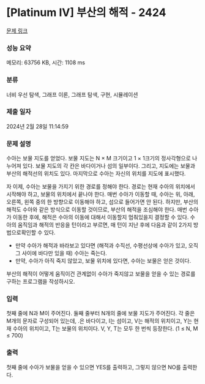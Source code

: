 # [Platinum IV] 부산의 해적 - 2424 

[문제 링크](https://www.acmicpc.net/problem/2424) 

### 성능 요약

메모리: 63756 KB, 시간: 1108 ms

### 분류

너비 우선 탐색, 그래프 이론, 그래프 탐색, 구현, 시뮬레이션

### 제출 일자

2024년 2월 28일 11:14:59

### 문제 설명

<p>수아는 보물 지도를 얻었다. 보물 지도는 N × M 크기이고 1 × 1크기의 정사각형으로 나누어져 있다. 보물 지도의 각 칸은 바다이거나 섬의 일부이다. 그리고, 지도에는 보물과 부산의 해적선의 위치도 있다. 마지막으로 수아는 자신의 위치를 지도에 표시했다.</p>

<p>자 이제, 수아는 보물을 가지기 위한 경로를 정해야 한다. 경로는 현재 수아의 위치에서 시작해야 하고, 보물의 위치에서 끝나야 한다. 매번 수아가 이동할 때, 수아는 위, 아래, 오른쪽, 왼쪽 중의 한 방향으로 이동해야 하고, 섬으로 들어가면 안 된다. 하지만, 부산의 해적도 수아와 같은 방식으로 이동할 것이므로, 부산의 해적을 조심해야 한다. 매번 수아가 이동한 후에, 해적은 수아의 이동에 대해서 이동할지 멈춰있을지 결정할 수 있다. 수아의 움직임과 해적의 반응을 턴이라고 부르면, 매 턴이 지난 후에 다음과 같이 2가지 방법으로확인할 수 있다.</p>

<ul>
	<li>만약 수아가 해적과 바라보고 있다면 (해적과 수직선, 수평선상에 수아가 있고, 오직 그 사이에 바다만 있을 때) 수아는 죽는다.</li>
	<li>만약, 수아가 아직 죽지 않았고, 보물 위치에 있다면, 수아는 보물은 얻은 것이다.</li>
</ul>

<p>부산의 해적이 어떻게 움직이건 관계없이 수아가 죽지않고 보물을 얻을 수 있는 경로를 구하는 프로그램을 작성하시오. </p>

### 입력 

 <p>첫째 줄에 N과 M이 주어진다. 둘째 줄부터 N개의 줄에 보물 지도가 주어진다. 각 줄은 M개의 문자로 구성되어 있는데, .은 바다이고, I는 섬이고, V는 해적의 위치이고, Y는 현재 수아의 위치이고, T는 보물의 위치이다. V, Y, T는 모두 한 번씩 등장한다. (1 ≤ N, M ≤ 700)</p>

### 출력 

 <p>첫째 줄에 수아가 보물을 얻을 수 있으면 YES를 출력하고, 그렇지 않으면 NO를 출력한다.</p>

